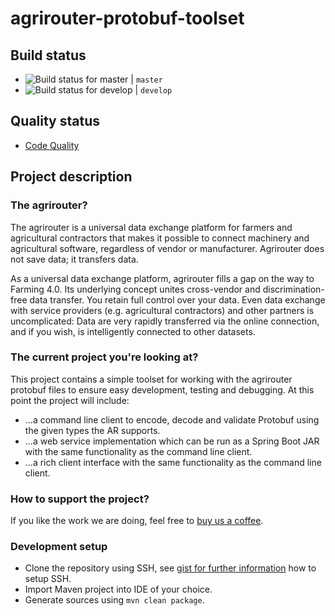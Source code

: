 # agrirouter-protobuf-toolset

## Build status

* ![Build status for master](https://travis-ci.com/saschadoemer/masterjigs.svg?token=fGmM42PoYQ9sywqUX4Rz&branch=master) | `master`
* ![Build status for develop](https://travis-ci.com/saschadoemer/masterjigs.svg?token=fGmM42PoYQ9sywqUX4Rz&branch=develop) | `develop`

## Quality status

* [Code Quality](https://app.codacy.com/project/cf4thqgxcnxaovouxtnv/agrirouter-protobuf-toolset/dashboard)

## Project description

### The agrirouter?

The agrirouter is a universal data exchange platform for farmers and agricultural contractors that makes it possible to connect machinery and agricultural software, regardless of vendor or manufacturer. Agrirouter does not save data; it transfers data.

As a universal data exchange platform, agrirouter fills a gap on the way to Farming 4.0. Its underlying concept unites cross-vendor and discrimination-free data transfer. You retain full control over your data. Even data exchange with service providers (e.g. agricultural contractors) and other partners is uncomplicated: Data are very rapidly transferred via the online connection, and if you wish, is intelligently connected to other datasets.

### The current project you're looking at?

This project contains a simple toolset for working with the agrirouter protobuf files to ensure easy development, testing and debugging. At this point the project will include:

* ...a command line client to encode, decode and validate Protobuf using the given types the AR supports.
* ...a web service implementation which can be run as a Spring Boot JAR with the same functionality as the command line client.
* ...a rich client interface with the same functionality as the command line client.

### How to support the project?

If you like the work we are doing, feel free to [buy us a coffee](buymeacoff.ee/ks0iWGZlR).

### Development setup

* Clone the repository using SSH, see [gist for further information](https://gist.github.com/developius/c81f021eb5c5916013dc) how to setup SSH.
* Import Maven project into IDE of your choice.
* Generate sources using `mvn clean package`.

